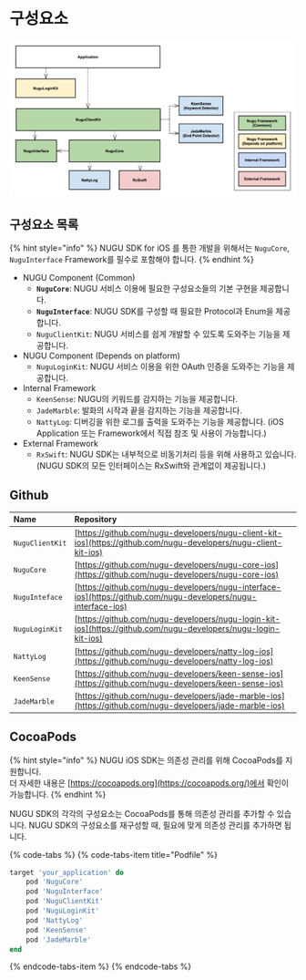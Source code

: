 # 구성요소

![](../../../.gitbook/assets/ios-open-sdk-architecture-3.png)

## 구성요소 목록

{% hint style="info" %}
NUGU SDK for iOS 를 통한 개발을 위해서는 `NuguCore`, `NuguInterface` Framework를 필수로 포함해야 합니다.
{% endhint %}

* NUGU Component \(Common\)
  * **`NuguCore`**: NUGU 서비스 이용에 필요한 구성요소들의 기본 구현을 제공합니다.
  * **`NuguInterface`**: NUGU SDK를 구성할 때 필요한 Protocol과 Enum을 제공합니다.
  * `NuguClientKit`: NUGU 서비스를 쉽게 개발할 수 있도록 도와주는 기능을 제공합니다.
* NUGU Component \(Depends on platform\)
  * `NuguLoginKit`: NUGU 서비스 이용을 위한 OAuth 인증을 도와주는 기능을 제공합니다.
* Internal Framework
  * `KeenSense`: NUGU의 키워드를 감지하는 기능을 제공합니다.
  * `JadeMarble`: 발화의 시작과 끝을 감지하는 기능을 제공합니다.
  * `NattyLog`: 디버깅을 위한 로그를 출력을 도와주는 기능을 제공합니다. \(iOS Application 또는 Framework에서 직접 참조 및 사용이 가능합니다.\)
* External Framework
  * `RxSwift`: NUGU SDK는 내부적으로 비동기처리 등을 위해 사용하고 있습니다.  \(NUGU SDK의 모든 인터페이스는 RxSwift와 관계없이 제공됩니다.\)

## Github

| Name | Repository |
| :--- | :--- |
| `NuguClientKit` | [https://github.com/nugu-developers/nugu-client-kit-ios](https://github.com/nugu-developers/nugu-client-kit-ios) |
| `NuguCore` | [https://github.com/nugu-developers/nugu-core-ios](https://github.com/nugu-developers/nugu-core-ios) |
| `NuguInteface` | [https://github.com/nugu-developers/nugu-interface-ios](https://github.com/nugu-developers/nugu-interface-ios) |
| `NuguLoginKit` | [https://github.com/nugu-developers/nugu-login-kit-ios](https://github.com/nugu-developers/nugu-login-kit-ios) |
| `NattyLog` | [https://github.com/nugu-developers/natty-log-ios](https://github.com/nugu-developers/natty-log-ios) |
| `KeenSense` | [https://github.com/nugu-developers/keen-sense-ios](https://github.com/nugu-developers/keen-sense-ios) |
| `JadeMarble` | [https://github.com/nugu-developers/jade-marble-ios](https://github.com/nugu-developers/jade-marble-ios) |

## CocoaPods

{% hint style="info" %}
NUGU iOS SDK는 의존성 관리를 위해 CocoaPods를 지원합니다.  
더 자세한 내용은 [https://cocoapods.org](https://cocoapods.org/)에서 확인이 가능합니다.
{% endhint %}

NUGU SDK의 각각의 구성요소는 CocoaPods를 통해 의존성 관리를 추가할 수 있습니다. NUGU SDK의 구성요소를 재구성할 때, 필요에 맞게 의존성 관리를 추가하면 됩니다.

{% code-tabs %}
{% code-tabs-item title="Podfile" %}
```ruby
target 'your_application' do
    pod 'NuguCore'
    pod 'NuguInterface'
    pod 'NuguClientKit'
    pod 'NuguLoginKit'
    pod 'NattyLog'
    pod 'KeenSense'
    pod 'JadeMarble'
end
```
{% endcode-tabs-item %}
{% endcode-tabs %}

